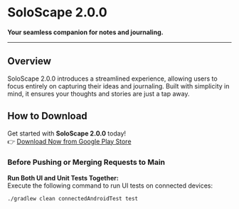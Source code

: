 # **SoloScape 2.0.0**

**Your seamless companion for notes and journaling.**

---

## **Overview**
SoloScape 2.0.0 introduces a streamlined experience, allowing users to focus entirely on capturing their ideas and journaling. 
Built with simplicity in mind, it ensures your thoughts and stories are just a tap away.

## **How to Download**
Get started with **SoloScape 2.0.0** today!  
👉 [Download Now from Google Play Store](https://play.google.com/store/apps/details?id=com.soloscape.compose)

### **Before Pushing or Merging Requests to Main**

**Run Both UI and Unit Tests Together:**  
   Execute the following command to run UI tests on connected devices:
   ```bash
   ./gradlew clean connectedAndroidTest test